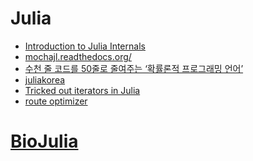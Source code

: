 Julia
=====
* [Introduction to Julia Internals](https://www.youtube.com/watch?v=osdeT-tWjzk)
* [mochajl.readthedocs.org/](mochajl.readthedocs.org/)
* [수천 줄 코드를 50줄로 줄여주는 ‘확률론적 프로그래밍 언어’](http://www.bloter.net/archives/225615)
* [juliakorea](https://github.com/juliakorea)
* [Tricked out iterators in Julia](http://slendermeans.org/julia-iterators.html)
* [route optimizer](https://forio.com/app/showcase/route-optimizer/)

# [BioJulia](https://github.com/BioJulia)